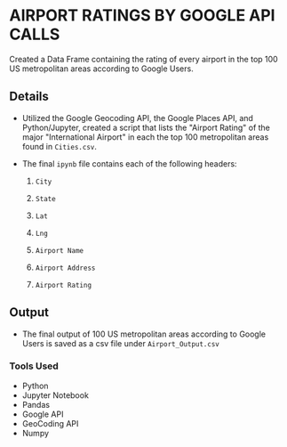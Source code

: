 # AIRPORT RATINGS BY GOOGLE API CALLS

Created a Data Frame containing the rating of every airport in the top 100 US metropolitan areas according to Google Users. 

## Details

* Utilized the Google Geocoding API, the Google Places API, and Python/Jupyter, created a script that lists the "Airport Rating" of the major "International Airport" in each the top 100 metropolitan areas found in `Cities.csv`.

* The final `ipynb` file contains each of the following headers: 

  1. `City`

  2. `State`

  3. `Lat`

  4. `Lng`

  5. `Airport Name`

  6. `Airport Address`

  7. `Airport Rating`

## Output 
* The final output of 100 US metropolitan areas according to Google Users is saved as a csv file under `Airport_Output.csv`

### Tools Used
* Python
* Jupyter Notebook
* Pandas
* Google API
* GeoCoding API
* Numpy